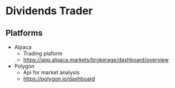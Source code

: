 # Dividends Trader

## Platforms
- Alpaca 
    - Trading plaform 
    - https://app.alpaca.markets/brokerage/dashboard/overview
- Polygon
    - Api for market analysis
    - https://polygon.io/dashboard

